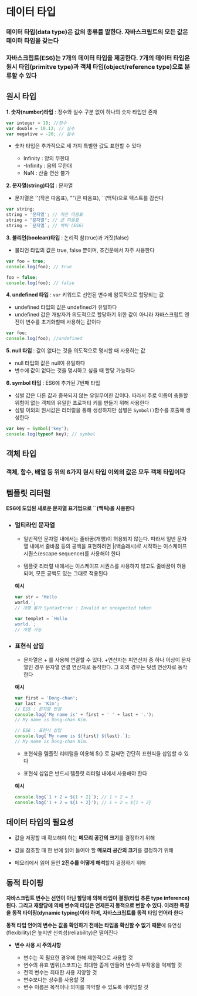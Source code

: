 # 데이터 타입

### 데이터 타입(data type)은 값의 종류를 말한다. 자바스크립트의 모든 값은 데이터 타입을 갖는다

### 자바스크립트(ES6)는 7개의 데이터 타입을 제공한다. 7개의 데이터 타입은 원시 타입(primitve type)과 객체 타입(object/reference type)으로 분류할 수 있다

## 원시 타입

**1. 숫자(number)타입** :  정수와 실수 구분 없이 하나의 숫자 타입만 존재

```js
var integer = 10; //정수
var double = 10.12; // 실수
var negative = -20; // 음수
```

  - 숫자 타입은 추가적으로 세 가지 특별한 값도 표현할 수 있다

    - Infinity : 양의 무한대
    - -Infinity : 음의 무한대
    - NaN : 산술 연산 불가

**2. 문자열(string)타입** : 문자열
  -  문자열은 ''(작은 따옴표), ""(큰 따옴표), ``(백틱)으로 텍스트를 감싼다

```js
var string;
string = '문자열'; // 작은 따옴표
string = "문자열"; // 큰 따옴표
string = `문자열`; // 백틱 (ES6)
```

**3. 불리언(boolean)타입** : 논리적 참(true)과 거짓(false)
  - 불리언 타입의 값은 true, false 뿐이며, 조건문에서 자주 사용한다

```js
var foo = true;
console.log(foo); // true

foo = false;
console.log(foo); // false
```

**4. undefined 타입** : `var` 키워드로 선언된 변수에 암묵적으로 할당되는 값
  - undefined 타입의 값은 undefined가 유일하다
  - undefined 값은 개발자가 의도적으로 할당하기 위한 값이 아니라 자바스크립트 엔진이 변수를 초기화할때 사용하는 값이다

```js
var foo;
console.log(foo); //undefined
```

**5. null 타입** : 값이 없다는 것을 의도적으로 명시할 때 사용하는 값
  - null 타입의 값은 null이 유일하다
  - 변수에 값이 없다는 것을 명시하고 싶을 때 할당 가능하다

**6. symbol 타입** : ES6에 추가된 7번째 타입
  - 심벌 값은 다른 값과 중복되지 않는 유일무이한 값이다. 따라서 주로 이름이 충돌할 위험이 없는 객체의 유일한 프로퍼티 키를 만들기 위해 사용한다
  - 심벌 이외의 원시값은 리터럴을 통해 생성하지만 심벌은 `Symbol()`함수를 호출해 생성한다

```js
var key = Symbol('key');
console.log(typeof key); // symbol
```

## 객체 타입

### 객체, 함수, 배열 등 위의 6가지 원시 타입 이외의 값은 모두 객체 타입이다

## 템플릿 리터럴

**ES6에 도입된 새로운 문자열 표기법으로 ``(백틱)을 사용한다**

- ### 멀티라인 문자열

  - 일반적인 문자열 내에서는 줄바꿈(개행)이 허용되지 않는다. 따라서 일반 문자열 내에서 줄바꿈 등의 공백을 표현하려면 |(백슬래시)로 시작하는 이스케이프 시퀀스(escape sequence)를 사용해야 한다
  
  - 템플릿 리터럴 내에서는 이스케이프 시퀀스를 사용하지 않고도 줄바꿈이 허용되며, 모든 공백도 있는 그대로 적용된다

  **예시**

  ```js
  var str = 'Hello
  world.'; 
  // 개행 불가 SyntaxError : Invalid or unexpected token

  var templet = `Hello
  world.`;
  // 개행 가능
  ```

- ### 표현식 삽입

  - 문자열은 + 를 사용해 연결할 수 있다. +연산자는 피연산자 중 하나 이상이 문자열인 경우 문자열 연결 연산자로 동작한다. 그 외의 경우는 덧셈 연산자로 동작한다

  **예시**

  ```js
  var first = 'Dong-chan';
  var last = 'Kim';
  // ES5 : 문자열 연결
  console.log('My name is' + first + ' ' + last + '.');
  // My name is Dong-chan Kim.

  // ES6 : 표현식 삽입
  console.log(`My name is ${first} ${last}.`);
  // My name is Dong-chan Kim.
  ```

  - 표현식을 템플릿 리터럴을 이용해 ${} 로 감싸면 간단히 표현식을 삽입할 수 있다

  - 표현식 삽입은 반드시 템플릿 리터럴 내에서 사용해야 한다

  **예시**

  ```js
  console.log(`1 + 2 = ${1 + 2}`); // 1 + 2 = 3
  console.log('1 + 2 = ${1 + 2}'); // 1 + 2 = ${1 + 2}
  ```

## 데이터 타입의 필요성

- 값을 저장할 때 확보해야 하는 **메모리 공간의 크기**를 결정하기 위해

- 값을 참조할 때 한 번에 읽어 들여야 할 **메모리 공간의 크기**를 결정하기 위해

- 메모리에서 읽어 들인 **2진수를 어떻게 해석**할지 결정하기 위해

## 동적 타이핑

**자바스크립트 변수는 선언이 아닌 할당에 의해 타입이 결정(타입 추론 type inference)된다. 그리고 재할당에 의해 변수의 타입은 언제든지 동적으로 변할 수 있다. 이러한 특징을 동적 타이핑(dynamic typing)이라 하며, 자바스크립트를 동적 타입 언어라 한다**

**동적 타입 언어의 변수는 값을 확인하기 전에는 타입을 확신할 수 없기 때문**에 유연성(flexibility)은 높지만 신뢰성(reliability)은 떨어진다

- **변수 사용 시 주의사항**

  - 변수는 꼭 필요한 경우에 한해 제한적으로 사용할 것
  - 변수의 유효 범위(스코프)는 최대한 좁게 만들어 변수의 부작용을 억제할 것
  - 전역 변수는 최대한 사용 지양할 것
  - 변수보다는 상수를 사용할 것
  - 변수 이름은 목적이나 의미를 파악할 수 있도록 네이밍할 것





